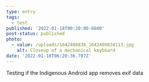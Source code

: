 ```yaml
---
type: entry
tags:
  - test
published: '2022-01-18T00:20:00-0600'
post-status: published
photo:
  - value: /uploads/1642486836_1642486834113.jpg
    alt: Closeup of a mechanical keyboard
date: '2022-01-18T06:20:36.707Z'
---
```

Testing if the Indigenous Android app removes exif data
